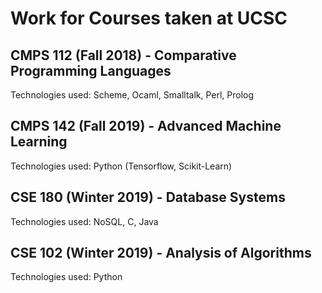 # Work for Courses taken at UCSC

## CMPS 112 (Fall 2018) - Comparative Programming Languages   
Technologies used: Scheme, Ocaml, Smalltalk, Perl, Prolog  

## CMPS 142 (Fall 2019) - Advanced Machine Learning  
Technologies used: Python (Tensorflow, Scikit-Learn)  

## CSE 180 (Winter 2019) - Database Systems  
Technologies used: NoSQL, C, Java  

## CSE 102 (Winter 2019) - Analysis of Algorithms
Technologies used: Python
